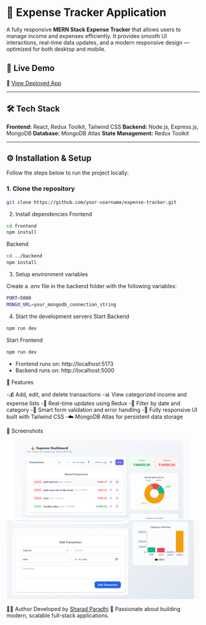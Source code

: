 # 💸 Expense Tracker Application

A fully responsive **MERN Stack Expense Tracker** that allows users to manage income and expenses efficiently.
It provides smooth UI interactions, real-time data updates, and a modern responsive design — optimized for both desktop and mobile.

## 🚀 Live Demo

🔗 [View Deployed App](https://your-deployed-link.com)

---

## 🛠️ Tech Stack

**Frontend:** React, Redux Toolkit, Tailwind CSS
**Backend:** Node.js, Express.js, MongoDB
**Database:** MongoDB Atlas
**State Management:** Redux Toolkit

---

## ⚙️ Installation & Setup

Follow the steps below to run the project locally:

### 1. Clone the repository

```bash
git clone https://github.com/your-username/expense-tracker.git
```

2. Install dependencies
Frontend

```bash
cd frontend
npm install
```

Backend

```bash
cd ../backend
npm install
```

3. Setup environment variables

Create a .env file in the backend folder with the following variables:

```bash
PORT=5000
MONGO_URL=your_mongodb_connection_string
```

4. Start the development servers
   Start Backend

```bash
npm run dev
```

Start Frontend

```bash
npm run dev
```



- Frontend runs on: http://localhost:5173
- Backend runs on: http://localhost:5000


📱 Features

-💰 Add, edit, and delete transactions
-📊 View categorized income and expense lists
-🔄 Real-time updates using Redux
-📅 Filter by date and category
-🧠 Smart form validation and error handling
-🎨 Fully responsive UI built with Tailwind CSS
-☁️ MongoDB Atlas for persistent data storage


📸 Screenshots

![Expense Tracker Dashboard](./frontend/src/assets/dashboard.png)
![Add Transaction Form](./frontend/src/assets/form.png)

👨‍💻 Author
Developed by [Sharad Paradhi](https://github.com/sharadParadhi)
💚 Passionate about building modern, scalable full-stack applications.

